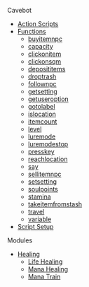 Cavebot
  - [Action Scripts](cavebot/actions.md)
  - [Functions](cavebot/functions.md)
    - [buyitemnpc](cavebot/functions/buyitemnpc.md)
    - [capacity](cavebot/functions/capacity.md)
    - [clickonitem](cavebot/functions/clickonitem.md)
    - [clickonsqm](cavebot/functions/clickonsqm.md)
    - [deposititems](cavebot/functions/deposititems.md)
    - [droptrash](cavebot/functions/droptrash.md)
    - [follownpc](cavebot/functions/follownpc.md)
    - [getsetting](cavebot/functions/getsetting.md)
    - [getuseroption](cavebot/functions/getuseroption.md)
    - [gotolabel](cavebot/functions/gotolabel.md)
    - [islocation](cavebot/functions/islocation.md)
    - [itemcount](cavebot/functions/itemcount.md)
    - [level](cavebot/functions/level.md)
    - [luremode](cavebot/functions/luremode.md)
    - [luremodestop](cavebot/functions/luremodestop.md)
    - [presskey](cavebot/functions/presskey.md)
    - [reachlocation](cavebot/functions/reachlocation.md)
    - [say](cavebot/functions/say.md)
    - [sellitemnpc](cavebot/functions/sellitemnpc.md)
    - [setsetting](cavebot/functions/setsetting.md)
    - [soulpoints](cavebot/functions/soulpoints.md)
    - [stamina](cavebot/functions/stamina.md)
    - [takeitemfromstash](cavebot/functions/takeitemfromstash.md)
    - [travel](cavebot/functions/travel.md)
    - [variable](cavebot/functions/variable.md)
  - [Script Setup](cavebot/script_setup.md)
  <!-- - [Variables](variables.md) -->


Modules
  - [Healing](modules/healing/healing_main.md)
    - [Life Healing](modules/healing/life_healing.md)
    - [Mana Healing](modules/healing/mana_healing.md)
    - [Mana Train](modules/healing/mana_train.md)

<!-- Targeting -->
  <!-- - [Configuration](configuration.md) -->

